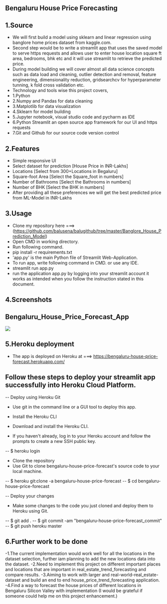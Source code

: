 ## Bengaluru House Price Forecasting

## 1.Source
-  We will first build a model using sklearn and linear regression using banglore home prices dataset from kaggle.com.
-  Second step would be to write a streamlit app that uses the saved model to serve https requests and allows user to enter house location square ft area, bedrooms, bhk etc and it will use streamlit to retrieve the predicted price.
-  During model building we will cover almost all data science concepts such as data load and cleaning, outlier detection and removal, feature engineering, dimensionality reduction, gridsearchcv for hyperparameter tunning, k fold cross validation etc.
-  Technology and tools wise this project covers,
-    1.Python
-    2.Numpy and Pandas for data cleaning
-    3.Matplotlib for data visualization
-    4.Sklearn for model building
-    5.Jupyter notebook, visual studio code and pycharm as IDE
-    6.Python Streamlit an open source app framework for our UI and https requests
-    7.Git and Github for our source code version control

## 2.Features
- Simple responsive UI
- Select dataset for prediction [House Price in INR-Lakhs]
- Locations [Select from 300+Locations in Begaluru]
- Square-foot Area [Select the Square_foot in numbers]
- Number of Bathrooms [Select the Bathrooms in numbers]
- Number of BHK [Select the BHK in numbers]
- After providing all these preferences we will get the best predicted price from ML-Model in INR-Lakhs

## 3.Usage
- Clone my repository here ===> (https://github.com/balusena/balugithub/tree/master/Banglore_House_Prediction_Model)
- Open CMD in working directory.
- Run following command.
- pip install -r requirements.txt
- 'app.py' is the main Python file of Streamlit Web-Application. 
- To run app, write following command in CMD. or use any IDE.
- streamlit run app.py
- run the application app.py by logging into your streamlit account it works as intended when you follow the instruction stated in this document. 

## 4.Screenshots
## Bengaluru_House_Price_Forecast_App
<img src="https://github.com/balusena/balugithub/tree/master/Banglore_House_Prediction_Model/app_images/Bengaluru_House_Price_Forecast_App.JPG">

## 5.Heroku deployment
- The app is deployed on Heroku at ===> https://bengaluru-house-price-forecast.herokuapp.com/

## Follow these steps to deploy your streamlit app successfully into Heroku Cloud Platform.
-- Deploy using Heroku Git
-  Use git in the command line or a GUI tool to deploy this app.

-  Install the Heroku CLI
-  Download and install the Heroku CLI.

-  If you haven't already, log in to your Heroku account and follow the prompts to create a new SSH public key.

-- $ heroku login
-  Clone the repository
-  Use Git to clone bengaluru-house-price-forecast's source code to your local machine.

-- $ heroku git:clone -a bengaluru-house-price-forecast 
-- $ cd bengaluru-house-price-forecast

-- Deploy your changes
-  Make some changes to the code you just cloned and deploy them to Heroku using Git.

-- $ git add .
-- $ git commit -am "bengaluru-house-price-forecast_commit"
-- $ git push heroku master


## 6.Further work to be done
-1.The current implementation would work well for all the locations in the dataset selection, further iam planning to add the new locations data into the dataset.
-2.Need to implement this project on different important places and locations that are important in real_estate_trend_forecasting and compare results.
-3.Aiming to work with larger and real-world-real_estate-dataset and build an end to end house_price_trend_forecasting application.
-4.Find a way to forecast the house prices of different locations in Bengaluru Silicon Valley with implementation (I would be grateful if someone could help me on this project enhancement.)


